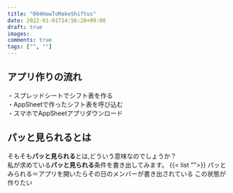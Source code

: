 ```yaml
---
title: "004HowToMakeShiftus"
date: 2022-01-01T14:56:28+09:00
draft: true
images:
comments: true
tags: ["", ""]
---
```


<!----------------------- ↓記事設計↓ ----------------------->


  <!-- 伝えたいこと -->

  <!-- ①掛け合わせ3つの狙うキーワード -->
  
  <!-- ②読者像 -->
    
  <!-- ③読者の悩み -->

  <!-- ④悩みが解決する条件 -->

  <!-- ⑤悩みの解決策 -->

  <!-- ⑥記事を読むメリット -->

  <!-- ⑦記事の信頼性 -->


<!----------------------- ↑記事設計↑ ----------------------->


<!----------------------- ↓記事内容↓ ----------------------->

  <!---- ↓リード文↓ ---->
   <!-- この記事を読む人の悩みに共感する -->

   <!-- この記事を読むことで何を得られるか、どんな価値が生まれるか -->

   <!-- この記事の根拠または信頼性 -->
  <!---- ↑リード文↑ ---->


  <!---- ↓本文↓ ---->
   <!-- 解決策 -->

   <!-- 具体例 -->

   <!-- 理由 -->

   <!-- 反論への理解 -->

   <!-- 再度、主張 -->
  <!---- ↑本文↑ ---->

<!----------------------- ↑記事内容↑ ----------------------->
## アプリ作りの流れ
・スプレッドシートでシフト表を作る  
・AppSheetで作ったシフト表を呼び込む  
・スマホでAppSheetアプリダウンロード

## パッと見られるとは
そもそも**パッと見られる**とは,どういう意味なのでしょうか？  
私が求めている**パッと見られる**条件を書き出してみます。
{{< list "">}}
パッとみられる＝アプリを開いたらその日のメンバーが書き出されている
この状態が作りたい


